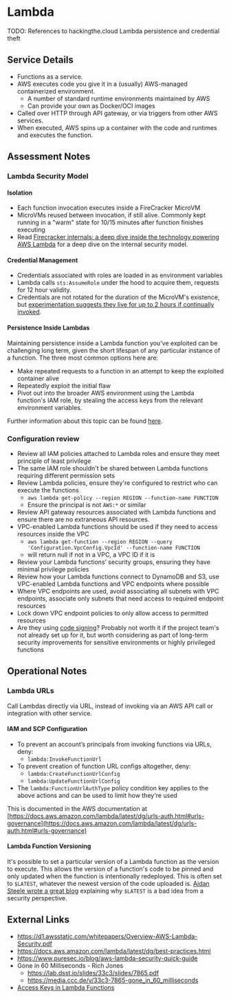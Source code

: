 # Lambda

TODO: References to hackingthe.cloud Lambda persistence and credential theft

## Service Details

* Functions as a service.
* AWS executes code you give it in a (usually) AWS-managed containerized environment.
  * A number of standard runtime environments maintained by AWS
  * Can provide your own as Docker/OCI images
* Called over HTTP through API gateway, or via triggers from other AWS services.
* When executed, AWS spins up a container with the code and runtimes and executes the function.

## Assessment Notes

### Lambda Security Model

#### Isolation

* Each function invocation executes inside a FireCracker MicroVM
* MicroVMs reused between invocation, if still alive. Commonly kept running in a "warm" state for 10/15 minutes after function finishes executing
* Read [Firecracker internals: a deep dive inside the technology powering AWS Lambda](https://www.talhoffman.com/2021/07/18/firecracker-internals/) for a deep dive on the internal security model.

#### Credential Management

* Credentials associated with roles are loaded in as environment variables
* Lambda calls `sts:AssumeRole` under the hood to acquire them, requests for 12 hour validity.
* Credentials are not rotated for the duration of the MicroVM's existence, but [experimentation suggests they live for up to 2 hours if continually invoked](https://www.keithrozario.com/2020/06/access-keys-in-aws-lambda.html).

#### Persistence Inside Lambdas

Maintaining persistence inside a Lambda function you've exploited can be challenging long term, given the short lifespan of any particular instance of a function. The three most common options here are:

* Make repeated requests to a function in an attempt to keep the exploited container alive
* Repeatedly exploit the initial flaw
* Pivot out into the broader AWS environment using the Lambda function's IAM role, by stealing the access keys from the relevant environment variables.

Further information about this topic can be found [here](https://hackingthe.cloud/aws/post_exploitation/lambda_persistence/).

### Configuration review

* Review all IAM policies attached to Lambda roles and ensure they meet principle of least privilege
* The same IAM role shouldn't be shared between Lambda functions requiring different permission sets
* Review Lambda policies, ensure they're configured to restrict who can execute the functions
  * `aws lambda get-policy --region REGION --function-name FUNCTION`
  * Ensure the principal is not `AWS:*` or similar
* Review API gateway resources associated with Lambda functions and ensure there are no extraneous API resources.
* VPC-enabled Lambda functions should be used if they need to access resources inside the VPC
  * `aws lambda get-function --region REGION --query 'Configuration.VpcConfig.VpcId' --function-name FUNCTION`
  * will return null if not in a VPC, a VPC ID if it is
* Review your Lambda functions’ security groups, ensuring they have minimal privilege policies
* Review how your Lambda functions connect to DynamoDB and S3, use VPC-enabled Lambda functions and VPC endpoints where possible
* Where VPC endpoints are used, avoid associating all subnets with VPC endpoints, associate only subnets that need access to required endpoint resources
* Lock down VPC endpoint policies to only allow access to permitted resources
* Are they using [code signing](https://aws.amazon.com/blogs/aws/new-code-signing-a-trust-and-integrity-control-for-aws-lambda/)? Probably not worth it if the project team's not already set up for it, but worth considering as part of long-term security improvements for sensitive environments or highly privileged functions

## Operational Notes

### Lambda URLs

Call Lambdas directly via URL, instead of invoking via an AWS API call or integration with other service.

#### IAM and SCP Configuration

* To prevent an account’s principals from invoking functions via URLs, deny:
  * `lambda:InvokeFunctionUrl`
* To prevent creation of function URL configs altogether, deny:
  * `lambda:CreateFunctionUrlConfig`
  * `lambda:UpdateFunctionUrlConfig`
* The `lambda:FunctionUrlAuthType` policy condition key applies to the above actions and can be used to limit how they're used

This is documented in the AWS documentation at [https://docs.aws.amazon.com/lambda/latest/dg/urls-auth.html#urls-governance](https://docs.aws.amazon.com/lambda/latest/dg/urls-auth.html#urls-governance)

#### Lambda Function Versioning

It's possible to set a particular version of a Lambda function as the version to execute. This allows the version of a function's code to be pinned and only updated when the function is intentionally redeployed. This is often set to `$LATEST`, whatever the newest version of the code uploaded is. [Aidan Steele wrote a great blog](https://awsteele.com/blog/2020/12/24/aws-lambda-latest-is-dangerous.html) explaining why `$LATEST` is a bad idea from a security perspective.

## External Links

* <https://d1.awsstatic.com/whitepapers/Overview-AWS-Lambda-Security.pdf>
* <https://docs.aws.amazon.com/lambda/latest/dg/best-practices.html>
* <https://www.puresec.io/blog/aws-lambda-security-quick-guide>
* Gone in 60 Milliseconds - Rich Jones
  * <https://lab.dsst.io/slides/33c3/slides/7865.pdf>
  * <https://media.ccc.de/v/33c3-7865-gone_in_60_milliseconds>
* [Access Keys in Lambda Functions](https://www.keithrozario.com/2020/06/access-keys-in-aws-lambda.html)
